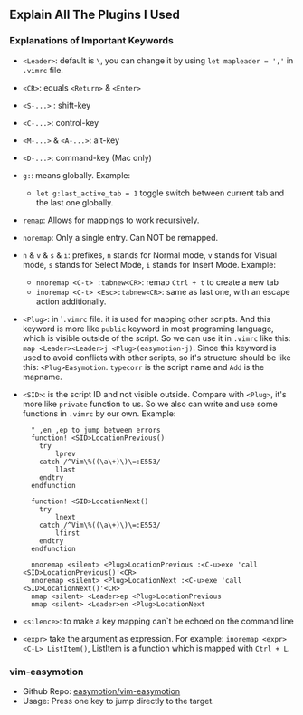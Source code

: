 ## Explain All The Plugins I Used

### Explanations of Important Keywords
* `<Leader>`: default is `\`, you can change it by using `let mapleader = ','` in `.vimrc` file. 
* `<CR>`: equals `<Return>`	\& `<Enter>`
* `<S-...>`	: shift-key
* `<C-...>`: control-key		
* `<M-...>` & `<A-...>`: alt-key 
* `<D-...>`: command-key (Mac only)
* `g:`: means globally. Example: 
    * `let g:last_active_tab = 1` toggle switch between current tab and the last one globally.
* `remap`: Allows for mappings to work recursively.
* `noremap`: Only a single entry. Can NOT be remapped.
* `n` & `v` & `s` & `i`: prefixes, `n` stands for Normal mode, `v` stands for Visual mode, `s` stands for Select Mode, `i` stands for Insert Mode. Example: 
    * `nnoremap <C-t> :tabnew<CR>`: remap `Ctrl + t` to create a new tab
    * `inoremap <C-t> <Esc>:tabnew<CR>`: same as last one, with an escape action additionally.
* `<Plug>`: in '`.vimrc` file. it is used for mapping other scripts. And this keyword is more like `public` keyword in most programing language, which is visible outside of the script. So we can use it in `.vimrc` like this:  `map <Leader><Leader>j <Plug>(easymotion-j)`. Since this keyword is used to avoid conflicts with other scripts, so it's structure should be like this: `<Plug>Easymotion`. `typecorr` is the script name and `Add` is the mapname.
* `<SID>`: is the script ID and not visible outside. Compare with `<Plug>`, it's more like `private` function to us. So we also can write and use some functions in `.vimrc` by our own. Example: 

        " ,en ,ep to jump between errors
        function! <SID>LocationPrevious()
          try
              lprev
          catch /^Vim\%((\a\+)\)\=:E553/
              llast
          endtry
        endfunction
    
        function! <SID>LocationNext()
          try
              lnext
          catch /^Vim\%((\a\+)\)\=:E553/
              lfirst
          endtry
        endfunction
    
        nnoremap <silent> <Plug>LocationPrevious :<C-u>exe 'call <SID>LocationPrevious()'<CR>
        nnoremap <silent> <Plug>LocationNext :<C-u>exe 'call <SID>LocationNext()'<CR>
        nmap <silent> <Leader>ep <Plug>LocationPrevious
        nmap <silent> <Leader>en <Plug>LocationNext
        
* `<silence>`:  to make a key mapping can`t be echoed on the command line
* `<expr>` take the argument as expression. For example: `inoremap <expr> <C-L> ListItem()`, ListItem is a function which is mapped with `Ctrl + L`.
### vim-easymotion

* Github Repo: [easymotion/vim-easymotion](https://github.com/easymotion/vim-easymotion)
* Usage: Press one key to jump directly to the target. 


